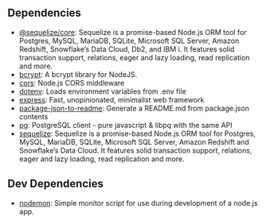 
## Dependencies

- [@sequelize/core](https://ghub.io/@sequelize/core): Sequelize is a promise-based Node.js ORM tool for Postgres, MySQL, MariaDB, SQLite, Microsoft SQL Server, Amazon Redshift, Snowflake’s Data Cloud, Db2, and IBM i. It features solid transaction support, relations, eager and lazy loading, read replication and more.
- [bcrypt](https://ghub.io/bcrypt): A bcrypt library for NodeJS.
- [cors](https://ghub.io/cors): Node.js CORS middleware
- [dotenv](https://ghub.io/dotenv): Loads environment variables from .env file
- [express](https://ghub.io/express): Fast, unopinionated, minimalist web framework
- [package-json-to-readme](https://ghub.io/package-json-to-readme): Generate a README.md from package.json contents
- [pg](https://ghub.io/pg): PostgreSQL client - pure javascript &amp; libpq with the same API
- [sequelize](https://ghub.io/sequelize): Sequelize is a promise-based Node.js ORM tool for Postgres, MySQL, MariaDB, SQLite, Microsoft SQL Server, Amazon Redshift and Snowflake’s Data Cloud. It features solid transaction support, relations, eager and lazy loading, read replication and more.

## Dev Dependencies

- [nodemon](https://ghub.io/nodemon): Simple monitor script for use during development of a node.js app.
